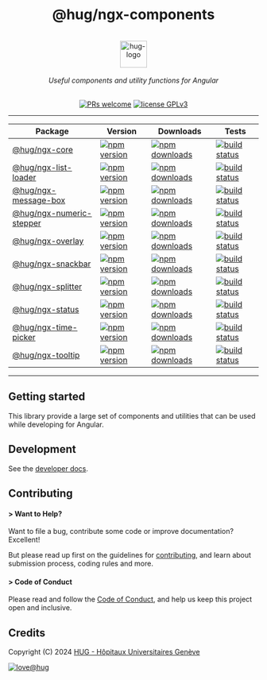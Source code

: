 <h1 align="center">
    @hug/ngx-components
</h1>

<p align="center">
    <br/>
    <a href="https://www.hug.ch">
        <img src="https://cdn.hug.ch/svgs/hug/hug-logo-horizontal.svg" alt="hug-logo" height="54px" />
    </a>
    <br/><br/>
    <i>Useful components and utility functions for Angular</i>
    <br/><br/>
</p>

<p align="center">
    <a href="https://github.com/dsi-hug/ngx-components/blob/main/CONTRIBUTING.md#-submitting-a-pull-request-pr">
        <img src="https://img.shields.io/badge/PRs-welcome-brightgreen.svg" alt="PRs welcome" /></a>
    <a href="https://github.com/dsi-hug/ngx-components/blob/main/LICENSE">
        <img src="https://img.shields.io/badge/license-GPLv3-ff69b4.svg" alt="license GPLv3" /></a>
</p>

<hr/>

Package | Version | Downloads | Tests
--- | --- | --- | ---
[@hug/ngx-core](/projects/core) | [![npm version][npm-logo-core]][npm-core] | [![npm downloads][npm-dl-logo-core]][npm-dl-core] | [![build status][tests-logo-core]][tests-core]
[@hug/ngx-list-loader](/projects/list-loader) | [![npm version][npm-logo-list-loader]][npm-list-loader] | [![npm downloads][npm-dl-logo-list-loader]][npm-dl-list-loader] | [![build status][tests-logo-list-loader]][tests-list-loader]
[@hug/ngx-message-box](/projects/message-box) | [![npm version][npm-logo-message-box]][npm-message-box] | [![npm downloads][npm-dl-logo-message-box]][npm-dl-message-box] | [![build status][tests-logo-message-box]][tests-message-box]
[@hug/ngx-numeric-stepper](/projects/numeric-stepper) | [![npm version][npm-logo-numeric-stepper]][npm-numeric-stepper] | [![npm downloads][npm-dl-logo-numeric-stepper]][npm-dl-numeric-stepper] | [![build status][tests-logo-numeric-stepper]][tests-numeric-stepper]
[@hug/ngx-overlay](/projects/overlay) | [![npm version][npm-logo-overlay]][npm-overlay] | [![npm downloads][npm-dl-logo-overlay]][npm-dl-overlay] | [![build status][tests-logo-overlay]][tests-overlay]
[@hug/ngx-snackbar](/projects/snackbar) | [![npm version][npm-logo-snackbar]][npm-snackbar] | [![npm downloads][npm-dl-logo-snackbar]][npm-dl-snackbar] | [![build status][tests-logo-snackbar]][tests-snackbar]
[@hug/ngx-splitter](/projects/splitter) | [![npm version][npm-logo-splitter]][npm-splitter] | [![npm downloads][npm-dl-logo-splitter]][npm-dl-splitter] | [![build status][tests-logo-splitter]][tests-splitter]
[@hug/ngx-status](/projects/status) | [![npm version][npm-logo-status]][npm-status] | [![npm downloads][npm-dl-logo-status]][npm-dl-status] | [![build status][tests-logo-status]][tests-status]
[@hug/ngx-time-picker](/projects/time-picker) | [![npm version][npm-logo-time-picker]][npm-time-picker] | [![npm downloads][npm-dl-logo-time-picker]][npm-dl-time-picker] | [![build status][tests-logo-time-picker]][tests-time-picker]
[@hug/ngx-tooltip](/projects/tooltip) | [![npm version][npm-logo-tooltip]][npm-tooltip] | [![npm downloads][npm-dl-logo-tooltip]][npm-dl-tooltip] | [![build status][tests-logo-tooltip]][tests-tooltip]

<hr/>

## Getting started

This library provide a large set of components and utilities that can be used while developing for Angular.


## Development

See the [developer docs][developer].


## Contributing

#### > Want to Help?

Want to file a bug, contribute some code or improve documentation? Excellent!

But please read up first on the guidelines for [contributing][contributing], and learn about submission process, coding rules and more.

#### > Code of Conduct

Please read and follow the [Code of Conduct][codeofconduct], and help us keep this project open and inclusive.


## Credits

Copyright (C) 2024 [HUG - Hôpitaux Universitaires Genève][dsi-hug]

[![love@hug](https://img.shields.io/badge/@hug-%E2%9D%A4%EF%B8%8Flove-magenta)][dsi-hug]




[license]: https://github.com/dsi-hug/ngx-components/blob/main/LICENSE
[developer]: https://github.com/dsi-hug/ngx-components/blob/main/DEVELOPER.md
[contributing]: https://github.com/dsi-hug/ngx-components/blob/main/CONTRIBUTING.md
[codeofconduct]: https://github.com/dsi-hug/ngx-components/blob/main/CODE_OF_CONDUCT.md
[dsi-hug]: https://github.com/dsi-hug

[npm-core]: https://www.npmjs.com/package/@hug/core
[npm-list-loader]: https://www.npmjs.com/package/@hug/list-loader
[npm-message-box]: https://www.npmjs.com/package/@hug/message-box
[npm-numeric-stepper]: https://www.npmjs.com/package/@hug/numeric-stepper
[npm-overlay]: https://www.npmjs.com/package/@hug/overlay
[npm-snackbar]: https://www.npmjs.com/package/@hug/snackbar
[npm-splitter]: https://www.npmjs.com/package/@hug/splitter
[npm-status]: https://www.npmjs.com/package/@hug/status
[npm-time-picker]: https://www.npmjs.com/package/@hug/time-picker
[npm-tooltip]: https://www.npmjs.com/package/@hug/tooltip

[npm-logo-core]: https://img.shields.io/npm/v/@hug/ngx-core.svg?color=blue&logo=npm
[npm-logo-list-loader]: https://img.shields.io/npm/v/@hug/ngx-list-loader.svg?color=blue&logo=npm
[npm-logo-message-box]: https://img.shields.io/npm/v/@hug/ngx-message-box.svg?color=blue&logo=npm
[npm-logo-numeric-stepper]: https://img.shields.io/npm/v/@hug/ngx-numeric-stepper.svg?color=blue&logo=npm
[npm-logo-overlay]: https://img.shields.io/npm/v/@hug/ngx-overlay.svg?color=blue&logo=npm
[npm-logo-snackbar]: https://img.shields.io/npm/v/@hug/ngx-snackbar.svg?color=blue&logo=npm
[npm-logo-splitter]: https://img.shields.io/npm/v/@hug/ngx-splitter.svg?color=blue&logo=npm
[npm-logo-status]: https://img.shields.io/npm/v/@hug/ngx-status.svg?color=blue&logo=npm
[npm-logo-time-picker]: https://img.shields.io/npm/v/@hug/ngx-time-picker.svg?color=blue&logo=npm
[npm-logo-tooltip]: https://img.shields.io/npm/v/@hug/ngx-tooltip.svg?color=blue&logo=npm

[npm-dl-core]: https://npmcharts.com/compare/@hug/ngx-core?minimal=true
[npm-dl-list-loader]: https://npmcharts.com/compare/@hug/ngx-list-loader?minimal=true
[npm-dl-message-box]: https://npmcharts.com/compare/@hug/ngx-message-box?minimal=true
[npm-dl-numeric-stepper]: https://npmcharts.com/compare/@hug/ngx-numeric-stepper?minimal=true
[npm-dl-overlay]: https://npmcharts.com/compare/@hug/ngx-overlay?minimal=true
[npm-dl-snackbar]: https://npmcharts.com/compare/@hug/ngx-snackbar?minimal=true
[npm-dl-splitter]: https://npmcharts.com/compare/@hug/ngx-splitter?minimal=true
[npm-dl-status]: https://npmcharts.com/compare/@hug/ngx-status?minimal=true
[npm-dl-time-picker]: https://npmcharts.com/compare/@hug/ngx-time-picker?minimal=true
[npm-dl-tooltip]: https://npmcharts.com/compare/@hug/ngx-tooltip?minimal=true

[npm-dl-logo-core]: https://img.shields.io/npm/dw/@hug/ngx-core.svg?color=7986CB&logo=npm&label=npm
[npm-dl-logo-list-loader]: https://img.shields.io/npm/dw/@hug/ngx-list-loader.svg?color=7986CB&logo=npm&label=npm
[npm-dl-logo-message-box]: https://img.shields.io/npm/dw/@hug/ngx-message-box.svg?color=7986CB&logo=npm&label=npm
[npm-dl-logo-numeric-stepper]: https://img.shields.io/npm/dw/@hug/ngx-numeric-stepper.svg?color=7986CB&logo=npm&label=npm
[npm-dl-logo-overlay]: https://img.shields.io/npm/dw/@hug/ngx-overlay.svg?color=7986CB&logo=npm&label=npm
[npm-dl-logo-snackbar]: https://img.shields.io/npm/dw/@hug/ngx-snackbar.svg?color=7986CB&logo=npm&label=npm
[npm-dl-logo-splitter]: https://img.shields.io/npm/dw/@hug/ngx-splitter.svg?color=7986CB&logo=npm&label=npm
[npm-dl-logo-status]: https://img.shields.io/npm/dw/@hug/ngx-status.svg?color=7986CB&logo=npm&label=npm
[npm-dl-logo-time-picker]: https://img.shields.io/npm/dw/@hug/ngx-time-picker.svg?color=7986CB&logo=npm&label=npm
[npm-dl-logo-tooltip]: https://img.shields.io/npm/dw/@hug/ngx-tooltip.svg?color=7986CB&logo=npm&label=npm

[tests-core]: https://github.com/dsi-hug/ngx-components/actions/workflows/ci_test_core.yml
[tests-list-loader]: https://github.com/dsi-hug/ngx-components/actions/workflows/ci_test_list-loader.yml
[tests-message-box]: https://github.com/dsi-hug/ngx-components/actions/workflows/ci_test_message-box.yml
[tests-numeric-stepper]: https://github.com/dsi-hug/ngx-components/actions/workflows/ci_test_numeric-stepper.yml
[tests-overlay]: https://github.com/dsi-hug/ngx-components/actions/workflows/ci_test_overlay.yml
[tests-snackbar]: https://github.com/dsi-hug/ngx-components/actions/workflows/ci_test_snackbar.yml
[tests-splitter]: https://github.com/dsi-hug/ngx-components/actions/workflows/ci_test_splitter.yml
[tests-status]: https://github.com/dsi-hug/ngx-components/actions/workflows/ci_test_status.yml
[tests-time-picker]: https://github.com/dsi-hug/ngx-components/actions/workflows/ci_test_time-picker.yml
[tests-tooltip]: https://github.com/dsi-hug/ngx-components/actions/workflows/ci_test_tooltip.yml

[tests-logo-core]: https://github.com/dsi-hug/ngx-components/actions/workflows/ci_test_core.yml/badge.svg
[tests-logo-list-loader]: https://github.com/dsi-hug/ngx-components/actions/workflows/ci_test_list-loader.yml/badge.svg
[tests-logo-message-box]: https://github.com/dsi-hug/ngx-components/actions/workflows/ci_test_message-box.yml/badge.svg
[tests-logo-numeric-stepper]: https://github.com/dsi-hug/ngx-components/actions/workflows/ci_test_numeric-stepper.yml/badge.svg
[tests-logo-overlay]: https://github.com/dsi-hug/ngx-components/actions/workflows/ci_test_overlay.yml/badge.svg
[tests-logo-snackbar]: https://github.com/dsi-hug/ngx-components/actions/workflows/ci_test_snackbar.yml/badge.svg
[tests-logo-splitter]: https://github.com/dsi-hug/ngx-components/actions/workflows/ci_test_splitter.yml/badge.svg
[tests-logo-status]: https://github.com/dsi-hug/ngx-components/actions/workflows/ci_test_status.yml/badge.svg
[tests-logo-time-picker]: https://github.com/dsi-hug/ngx-components/actions/workflows/ci_test_time-picker.yml/badge.svg
[tests-logo-tooltip]: https://github.com/dsi-hug/ngx-components/actions/workflows/ci_test_tooltip.yml/badge.svg
